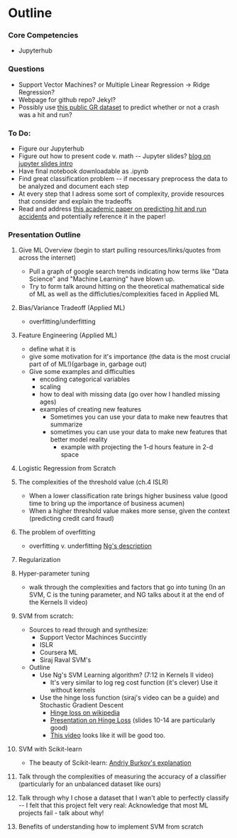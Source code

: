 # Outline

### Core Competencies
* Jupyterhub


### Questions
* Support Vector Machines? or Multiple Linear Regression -> Ridge Regression?
* Webpage for github repo? Jekyl?
* Possibly use [this public GR dataset](http://grdata-grandrapids.opendata.arcgis.com/datasets/cgr-crash-data?selectedAttribute=HITANDRUN) to predict whether or not a crash was a hit and run?

### To Do:
* Figure our Jupyterhub
* Figure out how to present code v. math -- Jupyter slides? [blog on jupyter slides intro](https://medium.com/@mjspeck/presenting-code-using-jupyter-notebook-slides-a8a3c3b59d67)
* Have final notebook downloadable as .ipynb
* Find great classification problem -- if necessary preprocess the data to be analyzed and document each step
* At every step that I adress some sort of complexity, provide resources that consider and explain the tradeoffs
* Read and address [this academic paper on predicting hit and run accidents](http://ptl.sys.virginia.edu/ptl/sites/default/files/sbp2012_wgb.pdf) and potentially reference it in the paper!

### Presentation Outline

1. Give ML Overview (begin to start pulling resources/links/quotes from across the internet)

    * Pull a graph of google search trends indicating how terms like "Data Science" and "Machine Learning" have blown up. 
    * Try to form talk around hitting on the theoretical mathematical side of ML as well as the difficluties/complexities faced in Applied ML
    
2. Bias/Variance Tradeoff (Applied ML)
    * overfitting/underfitting

3. Feature Engineering (Applied ML)

    * define what it is
    * give some motivation for it's importance (the data is the most crucial part of of ML!)(garbage in, garbage out)
    * Give some examples and difficulties
        * encoding categorical variables
        * scaling 
        * how to deal with missing data (go over how I handled missing ages)
        * examples of creating new features
            * Sometimes you can use your data to make new feautres that summarize
            * sometimes you can use your data to make new features that better model reality
                * example with projecting the 1-d hours feature in 2-d space



3. Logistic Regression from Scratch
1. The complexities of the threshold value (ch.4 ISLR)

    * When a lower classification rate brings higher business value (good time to bring up the importance of business acumen)
    * When a higher threshold value makes more sense, given the context (predicting credit card fraud)

4. The problem of overfitting

    * overfitting v. underfitting [Ng's description](https://www.coursera.org/learn/machine-learning/lecture/ACpTQ/the-problem-of-overfitting)
    
5. Regularization

1. Hyper-parameter tuning

    * walk through the complexities and factors that go into tuning (In an SVM, C is the tuning parameter, and NG talks about it at the end of the Kernels II video)
    
1. SVM from scratch:
    * Sources to read through and synthesize:
        * Support Vector Machinces Succintly
        * ISLR
        * Coursera ML
        * Siraj Raval SVM's
    * Outline
        * Use Ng's SVM Learning algorithm? (7:12 in Kernels II video)
            * It's very similar to log reg cost function (it's clever)
            Use it without kernels
        * Use the hinge loss function (siraj's video can be a guide) and Stochastic Gradient Descent
            * [Hinge loss on wikipedia](https://en.wikipedia.org/wiki/Hinge_loss)
            * [Presentation on Hinge Loss](https://davidrosenberg.github.io/ml2015/docs/3a.loss-functions.pdf) (slides 10-14 are particularly good)
            * [This video](https://www.youtube.com/watch?v=y6E7aIp9bO4) looks like it will be good too.
    
4. SVM with Scikit-learn

    * The beauty of Scikit-learn: [Andriy Burkov's explanation](https://www.linkedin.com/feed/update/urn:li:activity:6414996287057461248)

5. Talk through the complexities of measuring the accuracy of a classifier (particularly for an unbalanced dataset like ours)

5. Talk through why I chose a dataset that I wan't able to perfectly classify -- I felt that this project felt very real: Acknowledge that most ML projects fail - talk about why!

5. Benefits of understanding how to implement SVM from scratch

